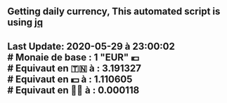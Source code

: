 ## Getting daily currency, This automated script is using [jq](https://stedolan.github.io/jq/)
## Last Update:  2020-05-29 à 23:00:02 </br># Monaie de base : 1 "EUR" 💶 </br> # Equivaut en 🇹🇳 à :  3.191327 </br> # Equivaut en 💵 à : 1.110605</br> # Equivaut en 🐱‍💻 à :  0.000118
